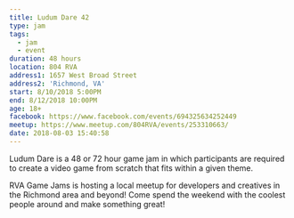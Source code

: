 ```yaml
---
title: Ludum Dare 42
type: jam
tags:
  - jam
  - event
duration: 48 hours
location: 804 RVA
address1: 1657 West Broad Street
address2: 'Richmond, VA'
start: 8/10/2018 5:00PM
end: 8/12/2018 10:00PM
age: 18+
facebook: https://www.facebook.com/events/694325634252449
meetup: https://www.meetup.com/804RVA/events/253310663/
date: 2018-08-03 15:40:58
---
```

Ludum Dare is a 48 or 72 hour game jam in which participants are required to create a video game from scratch that fits within a given theme. 

RVA Game Jams is hosting a local meetup for developers and creatives in the Richmond area and beyond! Come spend the weekend with the coolest people around and make something great!
<!-- more -->